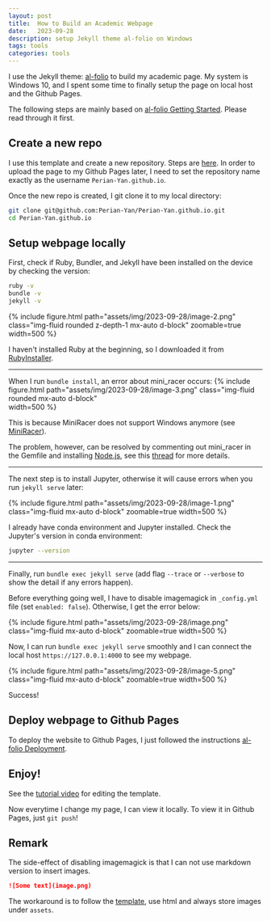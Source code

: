 ```yaml
---
layout: post
title:  How to Build an Academic Webpage
date:   2023-09-28
description: setup Jekyll theme al-folio on Windows
tags: tools
categories: tools
---
```

I use the Jekyll theme: [al-folio](https://github.com/alshedivat/al-folio) to build my academic page. My system is Windows 10, and I spent some time to finally setup the page on local host and the Github Pages. 

The following steps are mainly based on [al-folio Getting Started](https://github.com/alshedivat/al-folio#getting-started). Please read through it first.

## Create a new repo
I use this template and create a new repository. Steps are [here](https://docs.github.com/en/repositories/creating-and-managing-repositories/creating-a-repository-from-a-template#creating-a-repository-from-a-template). In order to upload the page to my Github Pages later, I need to set the repository name exactly as the username `Perian-Yan.github.io`.
            
Once the new repo is created, I git clone it to my local directory: 

```sh
git clone git@github.com:Perian-Yan/Perian-Yan.github.io.git
cd Perian-Yan.github.io
```

## Setup webpage locally
First, check if Ruby, Bundler, and Jekyll have been installed on the device by checking the version:
``` sh
ruby -v
bundle -v
jekyll -v
```

{% include figure.html
path="assets/img/2023-09-28/image-2.png" 
class="img-fluid rounded z-depth-1 mx-auto d-block" 
zoomable=true 
width=500 %}


I haven't installed Ruby at the beginning, so I downloaded it from [RubyInstaller](https://rubyinstaller.org/). 

---
When I run `bundle install`, an error about mini_racer occurs:
{% include figure.html
path="assets/img/2023-09-28/image-3.png" 
class="img-fluid rounded mx-auto d-block"  
width=500 %}

This is because MiniRacer does not support Windows anymore (see [MiniRacer](https://github.com/rubyjs/mini_racer#supported-ruby-versions--troubleshooting)).

The problem, however, can be resolved by commenting out mini_racer in the Gemfile and installing [Node.js](https://nodejs.org/en/download), see this [thread](https://github.com/alshedivat/al-folio/issues/691#issuecomment-1309072582) for more details.

---
The next step is to install Jupyter, otherwise it will cause errors when you run `jekyll serve` later:

{% include figure.html
path="assets/img/2023-09-28/image-1.png" 
class="img-fluid mx-auto d-block" 
zoomable=true 
width=500 %}

I already have conda environment and Jupyter installed. Check the Jupyter's version in conda environment: 

```sh
jupyter --version
```

---
Finally, run `bundle exec jekyll serve` (add flag `--trace` or `--verbose` to show the detail if any errors happen). 

Before everything going well, I have to disable imagemagick in `_config.yml` file (set `enabled: false`). Otherwise, I get the error below:

{% include figure.html
path="assets/img/2023-09-28/image.png" 
class="img-fluid mx-auto d-block" 
zoomable=true 
width=500 %}

Now, I can run `bundle exec jekyll serve` smoothly and I can connect the local host `https://127.0.0.1:4000` to see my webpage.

{% include figure.html
path="assets/img/2023-09-28/image-5.png" 
class="img-fluid mx-auto d-block" 
zoomable=true 
width=500 %}
<div class="caption">
    Success!
</div>


## Deploy webpage to Github Pages
To deploy the website to Github Pages, I just followed the instructions [al-folio Deployment](https://github.com/alshedivat/al-folio#deployment).

## Enjoy!
See the [tutorial video](https://www.youtube.com/watch?v=g6AJ9qPPoyc) for editing the template. 

Now everytime I change my page, I can view it locally. To view it in Github Pages, just `git push`!

## Remark
The side-effect of disabling imagemagick is that I can not use markdown version to insert images.

```md
![Some text](image.png)
```

The workaround is to follow the [template](https://alshedivat.github.io/al-folio/projects/1_project/), use html and always store images under `assets`.
